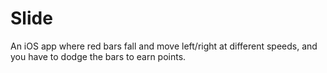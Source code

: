 # Slide

An iOS app where red bars fall and move left/right at different speeds, and you have to dodge the bars to earn points.
